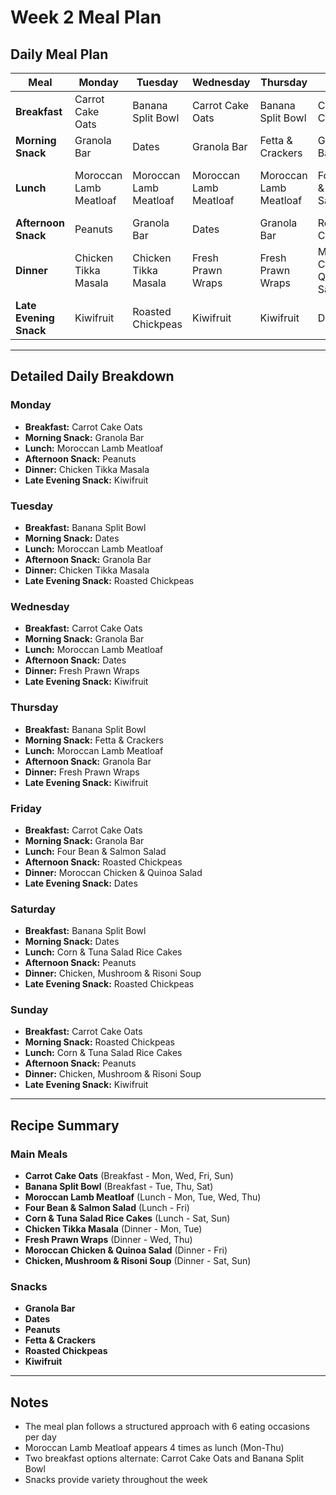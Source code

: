 # Week 2 Meal Plan

## Daily Meal Plan

| Meal | Monday | Tuesday | Wednesday | Thursday | Friday | Saturday | Sunday |
|------|--------|---------|-----------|----------|--------|----------|--------|
| **Breakfast** | Carrot Cake Oats | Banana Split Bowl | Carrot Cake Oats | Banana Split Bowl | Carrot Cake Oats | Banana Split Bowl | Carrot Cake Oats |
| **Morning Snack** | Granola Bar | Dates | Granola Bar | Fetta & Crackers | Granola Bar | Dates | Roasted Chickpeas |
| **Lunch** | Moroccan Lamb Meatloaf | Moroccan Lamb Meatloaf | Moroccan Lamb Meatloaf | Moroccan Lamb Meatloaf | Four Bean & Salmon Salad | Corn & Tuna Salad Rice Cakes | Corn & Tuna Salad Rice Cakes |
| **Afternoon Snack** | Peanuts | Granola Bar | Dates | Granola Bar | Roasted Chickpeas | Peanuts | Peanuts |
| **Dinner** | Chicken Tikka Masala | Chicken Tikka Masala | Fresh Prawn Wraps | Fresh Prawn Wraps | Moroccan Chicken & Quinoa Salad | Chicken, Mushroom & Risoni Soup | Chicken, Mushroom & Risoni Soup |
| **Late Evening Snack** | Kiwifruit | Roasted Chickpeas | Kiwifruit | Kiwifruit | Dates | Roasted Chickpeas | Kiwifruit |

---

## Detailed Daily Breakdown

### Monday
- **Breakfast:** Carrot Cake Oats
- **Morning Snack:** Granola Bar
- **Lunch:** Moroccan Lamb Meatloaf
- **Afternoon Snack:** Peanuts
- **Dinner:** Chicken Tikka Masala
- **Late Evening Snack:** Kiwifruit

### Tuesday
- **Breakfast:** Banana Split Bowl
- **Morning Snack:** Dates
- **Lunch:** Moroccan Lamb Meatloaf
- **Afternoon Snack:** Granola Bar
- **Dinner:** Chicken Tikka Masala
- **Late Evening Snack:** Roasted Chickpeas

### Wednesday
- **Breakfast:** Carrot Cake Oats
- **Morning Snack:** Granola Bar
- **Lunch:** Moroccan Lamb Meatloaf
- **Afternoon Snack:** Dates
- **Dinner:** Fresh Prawn Wraps
- **Late Evening Snack:** Kiwifruit

### Thursday
- **Breakfast:** Banana Split Bowl
- **Morning Snack:** Fetta & Crackers
- **Lunch:** Moroccan Lamb Meatloaf
- **Afternoon Snack:** Granola Bar
- **Dinner:** Fresh Prawn Wraps
- **Late Evening Snack:** Kiwifruit

### Friday
- **Breakfast:** Carrot Cake Oats
- **Morning Snack:** Granola Bar
- **Lunch:** Four Bean & Salmon Salad
- **Afternoon Snack:** Roasted Chickpeas
- **Dinner:** Moroccan Chicken & Quinoa Salad
- **Late Evening Snack:** Dates

### Saturday
- **Breakfast:** Banana Split Bowl
- **Morning Snack:** Dates
- **Lunch:** Corn & Tuna Salad Rice Cakes
- **Afternoon Snack:** Peanuts
- **Dinner:** Chicken, Mushroom & Risoni Soup
- **Late Evening Snack:** Roasted Chickpeas

### Sunday
- **Breakfast:** Carrot Cake Oats
- **Morning Snack:** Roasted Chickpeas
- **Lunch:** Corn & Tuna Salad Rice Cakes
- **Afternoon Snack:** Peanuts
- **Dinner:** Chicken, Mushroom & Risoni Soup
- **Late Evening Snack:** Kiwifruit

---

## Recipe Summary

### Main Meals
- **Carrot Cake Oats** (Breakfast - Mon, Wed, Fri, Sun)
- **Banana Split Bowl** (Breakfast - Tue, Thu, Sat)
- **Moroccan Lamb Meatloaf** (Lunch - Mon, Tue, Wed, Thu)
- **Four Bean & Salmon Salad** (Lunch - Fri)
- **Corn & Tuna Salad Rice Cakes** (Lunch - Sat, Sun)
- **Chicken Tikka Masala** (Dinner - Mon, Tue)
- **Fresh Prawn Wraps** (Dinner - Wed, Thu)
- **Moroccan Chicken & Quinoa Salad** (Dinner - Fri)
- **Chicken, Mushroom & Risoni Soup** (Dinner - Sat, Sun)

### Snacks
- **Granola Bar**
- **Dates** 
- **Peanuts**
- **Fetta & Crackers**
- **Roasted Chickpeas**
- **Kiwifruit**

---

## Notes
- The meal plan follows a structured approach with 6 eating occasions per day
- Moroccan Lamb Meatloaf appears 4 times as lunch (Mon-Thu)
- Two breakfast options alternate: Carrot Cake Oats and Banana Split Bowl
- Snacks provide variety throughout the week 
